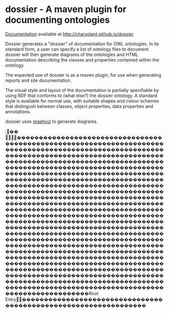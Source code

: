 # dossier - A maven plugin for documenting ontologies

[Documentation](http://charvolant.github.io/dossier) available at http://charvolant.github.io/dossier

Dossier generates a "dossier" of documentation for OWL ontologies. 
In its standard form, a user can specify a list of ontology files to document. 
dossier will then generate diagrams of the ontologies and HTML documentation describing 
the classes and properties contained within the ontology.

The expected use of dossier is as a maven plugin, for use when generating 
reports and site documentation.

The visual style and layout of the documentation is partially specifiable by using RDF that conforms to (what else?) the dossier ontology. 
A standard style is available for normal use, with suitable shapes and colour schemes 
that distingush between classes, object properties, data properties and annota‭tions.

dossier uses [graphviz](http://www.graphviz.org) to generate diagrams.


              ;  ��	                         ����    ����        ��������������������������������������������������������������������������������������������������������������������������������������������������������������������������������������������������������������������������������������������������������������������������������������������������������������������������������������������������������������������������������������������������������������������������������������������������������������������������������������������������������������������������������������������������������������������������������������������������������������������������������������������������������������������������������������������������������������������������������������������������������������������������������������������������������������������������������������������������������������������������������������������������������������������������������������������������������������������������������R o o t   E n t r y                                               ������������                                    ����                                                                            ������������                                    ����                                                                            ������������                                    ����                                                                            ������������                                    ����        